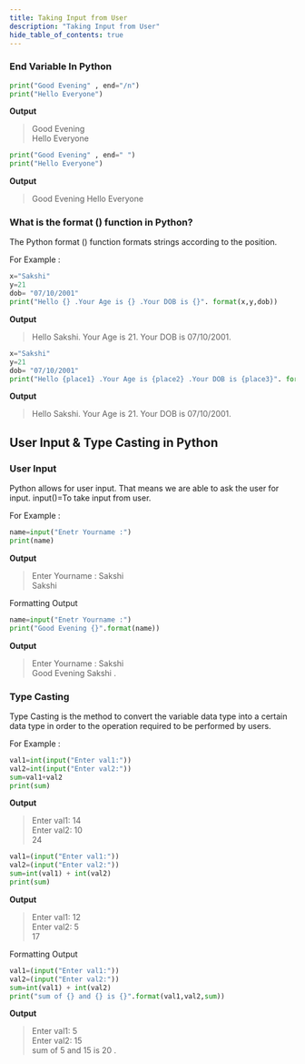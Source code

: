 ```yaml
---
title: Taking Input from User
description: "Taking Input from User"
hide_table_of_contents: true
---
```


 ### End Variable In Python

 ``` python showLineNumbers="true"
 print("Good Evening" , end="/n")
 print("Hello Everyone")
```

 **Output**
 >Good Evening <br/>
 >Hello Everyone
 
 ``` python showLineNumbers="true"
 print("Good Evening" , end=" ")
 print("Hello Everyone")
```

 **Output**
 >Good Evening 
 >Hello Everyone

 ### What is the format () function in Python?

The Python format () function formats strings according to the position.

For Example :

```python showLineNumbers="true"
x="Sakshi"
y=21
dob= "07/10/2001"
print("Hello {} .Your Age is {} .Your DOB is {}". format(x,y,dob))
```
 **Output**
 >Hello Sakshi. Your Age is 21. Your DOB is 07/10/2001.

``` python showLineNumbers="true"
x="Sakshi"
y=21
dob= "07/10/2001"
print("Hello {place1} .Your Age is {place2} .Your DOB is {place3}". format(place3=dob,place2=y,place1=x))
```

**Output**
 >Hello Sakshi. Your Age is 21. Your DOB is 07/10/2001.

 ## User Input & Type Casting in Python

 ### User Input

 Python allows for user input. That means we are able to ask the user for input. input()=To take input from user.

 For Example :

```python showLineNumbers="true"
name=input("Enetr Yourname :")
print(name)
 ```

 **Output**
 >Enter Yourname : Sakshi <br/>
 >Sakshi

 Formatting Output

 ```python showLineNumbers="true"
name=input("Enetr Yourname :")
print("Good Evening {}".format(name))
 ```
 **Output**
 >Enter Yourname : Sakshi <br/>
 >Good Evening Sakshi .

 ### Type Casting

Type Casting is the method to convert the variable data type into a certain data type in order to the operation required to be performed by users.

 For Example :
```python showLineNumbers="true"
val1=int(input("Enter val1:"))
val2=int(input("Enter val2:"))
sum=val1+val2
print(sum)
```
 **Output**
 >Enter val1: 14 <br/>
 >Enter val2: 10 <br/>
 >24

```python showLineNumbers="true"
val1=(input("Enter val1:"))
val2=(input("Enter val2:"))
sum=int(val1) + int(val2)
print(sum)
```
**Output**
 >Enter val1: 12 <br/>
 >Enter val2: 5 <br/>
 >17

 Formatting Output
```python showLineNumbers="true"
val1=(input("Enter val1:"))
val2=(input("Enter val2:"))
sum=int(val1) + int(val2)
print("sum of {} and {} is {}".format(val1,val2,sum))
```
**Output**
>Enter val1: 5 <br/>
>Enter val2: 15 <br/>
>sum of 5 and 15 is 20 .
